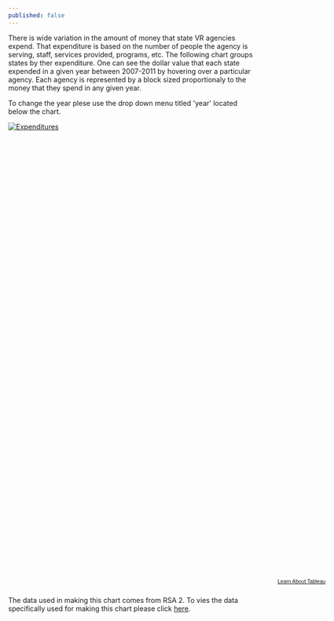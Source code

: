 ```yaml
---
published: false
---
```


There is wide variation in the amount of money that state VR agencies expend. That expenditure is based on the number of people the agency is serving, staff, services provided, programs, etc. The following chart groups states by ther expenditure. One can see the dollar value that each state expended in a given year between 2007-2011 by hovering over a particular agency. Each agency is represented by a block sized proportionaly to the money that they spend in any given year.

To change the year plese use the drop down menu titled 'year' located below the chart. 

<script type="text/javascript" src="http://public.tableausoftware.com/javascripts/api/viz_v1.js"></script><div class="tableauPlaceholder" style="width:654px; height:929px;"><noscript><a href="#"><img alt="Expenditures " src="http:&#47;&#47;public.tableausoftware.com&#47;static&#47;images&#47;RS&#47;RSA2_Expenditures&#47;Expenditures&#47;1_rss.png" style="border: none" /></a></noscript><object class="tableauViz" width="654" height="929" style="display:none;"><param name="host_url" value="http%3A%2F%2Fpublic.tableausoftware.com%2F" /><param name="site_root" value="" /><param name="name" value="RSA2_Expenditures&#47;Expenditures" /><param name="tabs" value="no" /><param name="toolbar" value="no" /><param name="static_image" value="http:&#47;&#47;public.tableausoftware.com&#47;static&#47;images&#47;RS&#47;RSA2_Expenditures&#47;Expenditures&#47;1.png" /><param name="animate_transition" value="yes" /><param name="display_static_image" value="yes" /><param name="display_spinner" value="yes" /><param name="display_overlay" value="yes" /><param name="display_count" value="yes" /></object></div><div style="width:654px;height:22px;padding:0px 10px 0px 0px;color:black;font:normal 8pt verdana,helvetica,arial,sans-serif;"><div style="float:right; padding-right:8px;"><a href="http://www.tableausoftware.com/public/about-tableau-products?ref=http://public.tableausoftware.com/views/RSA2_Expenditures/Expenditures" target="_blank">Learn About Tableau</a></div></div>


The data used in making this chart comes from RSA 2. To vies the data specifically used for making this chart please click [here](https://docs.google.com/spreadsheet/ccc?key=0AsaOXlsO5AypdDktNDhreExNN3ZSWnVValBtdUJOb3c&usp=sharing "Expenditure data used in making the char").
